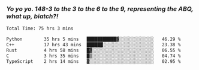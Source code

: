 ### ***Yo yo yo. 148-3 to the 3 to the 6 to the 9, representing the ABQ, what up, biatch?!***

<!--START_SECTION:waka-->

```txt
Total Time: 75 hrs 3 mins

Python        35 hrs 5 mins   ███████████▓░░░░░░░░░░░░░   46.29 %
C++           17 hrs 43 mins  ██████░░░░░░░░░░░░░░░░░░░   23.38 %
Rust          4 hrs 58 mins   █▓░░░░░░░░░░░░░░░░░░░░░░░   06.55 %
C             3 hrs 35 mins   █▒░░░░░░░░░░░░░░░░░░░░░░░   04.74 %
TypeScript    2 hrs 14 mins   ▓░░░░░░░░░░░░░░░░░░░░░░░░   02.95 %
```

<!--END_SECTION:waka-->

<!--
**AJMC2002/AJMC2002** is a ✨ _special_ ✨ repository because its `README.md` (this file) appears on your GitHub profile.

Here are some ideas to get you started:

- 🔭 I’m currently working on ...
- 🌱 I’m currently learning ...
- 👯 I’m looking to collaborate on ...
- 🤔 I’m looking for help with ...
- 💬 Ask me about ...
- 📫 How to reach me: ...
- 😄 Pronouns: ...
- ⚡ Fun fact: ...
-->
